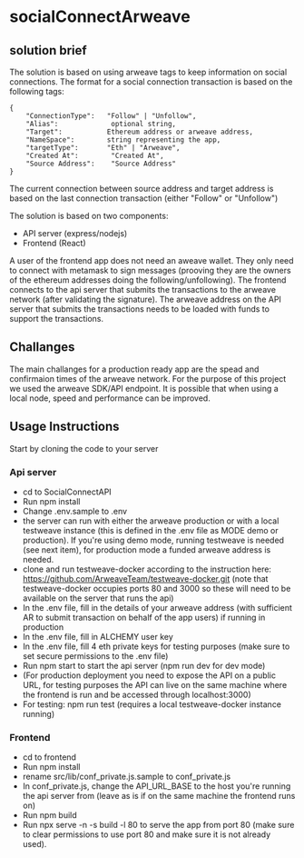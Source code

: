 # socialConnectArweave

## solution brief

The solution is based on using arweave tags to keep information on social connections. The format for a social connection transaction is based on the following tags:
```
{
    "ConnectionType":   "Follow" | "Unfollow",
    "Alias":             optional string,
    "Target":           Ethereum address or arweave address,
    "NameSpace":        string representing the app,
    "targetType":       "Eth" | "Arweave",
    "Created At":        "Created At",
    "Source Address":    "Source Address"
}
```
The current connection between source address and target address is based on the last connection transaction  (either "Follow" or "Unfollow")

The solution is based on two components:
- API server (express/nodejs)
- Frontend (React)

A user of the frontend app does not need an aweave wallet. They only need to connect with metamask to sign messages (prooving they are the owners of the ethereum addresses doing the following/unfollowing). The frontend connects to the api server that submits the transactions to the arweave network (after validating the signature). The arweave address on the API server that submits the transactions needs to be loaded with funds to support the transactions.

## Challanges
The main challanges for a production ready app are the spead and confirmaion times of the arweave network. For the purpose of this project we used the arweave SDK/API endpoint. It is possible that when using a local node, speed and performance can be improved.

## Usage Instructions

Start by cloning the code to your server

### Api server
- cd to SocialConnectAPI
- Run npm install
- Change .env.sample to .env
- the server can run with either the arweave production or with a local testweave instance (this is defined in the .env file as MODE demo or production). If you're using demo mode, running testweave is needed (see next item), for production mode a funded arweave address is needed.
- clone and run testweave-docker according to the instruction here: https://github.com/ArweaveTeam/testweave-docker.git (note that testweave-docker occupies ports 80 and 3000 so these will need to be available on the server that runs the api)
- In the .env file, fill in the details of your arweave address (with sufficient AR to submit transaction on behalf of the app users) if running in production
- In the .env file, fill in ALCHEMY user key
- In the .env file, fill 4 eth private keys for testing purposes (make sure to set secure permissions to the .env file)
- Run npm start to start the api server (npm run dev for dev mode)
- (For production deployment you need to expose the API on a public URL, for testing purposes the API can live on the same machine where the frontend is run and be accessed through localhost:3000)
- For testing: npm run test (requires a local testweave-docker instance running)


### Frontend
- cd to frontend
- Run npm install
- rename src/lib/conf_private.js.sample to conf_private.js
- In conf_private.js, change the API_URL_BASE to the host you're running the api server from (leave as is if on the same machine the frontend runs on)
- Run npm build
- Run npx serve -n -s build -l 80 to serve the app from port 80 (make sure to clear permissions to use port 80 and make sure it is not already used).